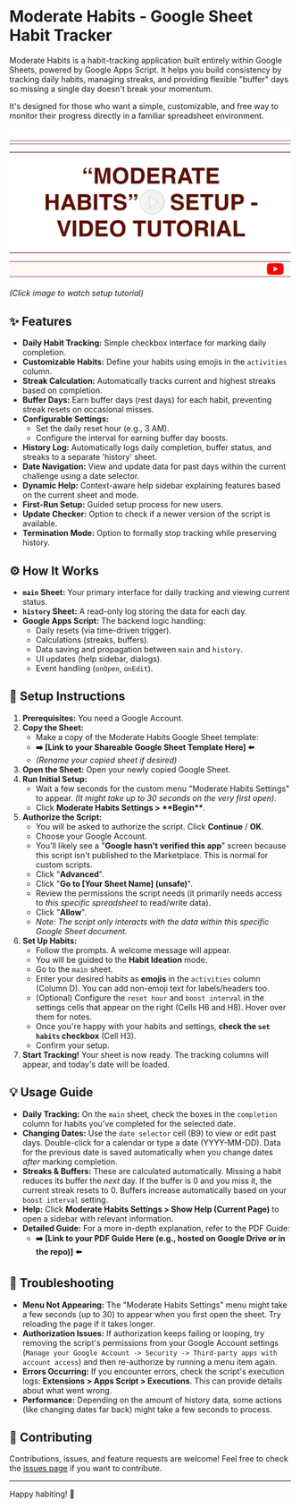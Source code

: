 # Moderate Habits - Google Sheet Habit Tracker

Moderate Habits is a habit-tracking application built entirely within Google Sheets, powered by Google Apps Script. It helps you build consistency by tracking daily habits, managing streaks, and providing flexible "buffer" days so missing a single day doesn't break your momentum.

It's designed for those who want a simple, customizable, and free way to monitor their progress directly in a familiar spreadsheet environment.

[![Moderate Habits Video Tutorial Thumbnail](./assets/moderate-habits-thumbnail.png)](https://tinyurl.com/moderate-habits-tutorial)
*(Click image to watch setup tutorial)*

## ✨ Features

* **Daily Habit Tracking:** Simple checkbox interface for marking daily completion.
* **Customizable Habits:** Define your habits using emojis in the `activities` column.
* **Streak Calculation:** Automatically tracks current and highest streaks based on completion.
* **Buffer Days:** Earn buffer days (rest days) for each habit, preventing streak resets on occasional misses.
* **Configurable Settings:**
  * Set the daily reset hour (e.g., 3 AM).
  * Configure the interval for earning buffer day boosts.
* **History Log:** Automatically logs daily completion, buffer status, and streaks to a separate 'history' sheet.
* **Date Navigation:** View and update data for past days within the current challenge using a date selector.
* **Dynamic Help:** Context-aware help sidebar explaining features based on the current sheet and mode.
* **First-Run Setup:** Guided setup process for new users.
* **Update Checker:** Option to check if a newer version of the script is available.
* **Termination Mode:** Option to formally stop tracking while preserving history.

## ⚙️ How It Works

* **`main` Sheet:** Your primary interface for daily tracking and viewing current status.
* **`history` Sheet:** A read-only log storing the data for each day.
* **Google Apps Script:** The backend logic handling:
  * Daily resets (via time-driven trigger).
  * Calculations (streaks, buffers).
  * Data saving and propagation between `main` and `history`.
  * UI updates (help sidebar, dialogs).
  * Event handling (`onOpen`, `onEdit`).

## 🚀 Setup Instructions

1. **Prerequisites:** You need a Google Account.
2. **Copy the Sheet:**
    * Make a copy of the Moderate Habits Google Sheet template:
    * **➡️ [Link to your Shareable Google Sheet Template Here] ⬅️**
    * *(Rename your copied sheet if desired)*
3. **Open the Sheet:** Open your newly copied Google Sheet.
4. **Run Initial Setup:**
    * Wait a few seconds for the custom menu "Moderate Habits Settings" to appear. *(It might take up to 30 seconds on the very first open).*
    * Click **Moderate Habits Settings > \*\*Begin\*\***.
5. **Authorize the Script:**
    * You will be asked to authorize the script. Click **Continue** / **OK**.
    * Choose your Google Account.
    * You'll likely see a "**Google hasn't verified this app**" screen because this script isn't published to the Marketplace. This is normal for custom scripts.
    * Click "**Advanced**".
    * Click "**Go to [Your Sheet Name] (unsafe)**".
    * Review the permissions the script needs (it primarily needs access to *this specific spreadsheet* to read/write data).
    * Click "**Allow**".
    * *Note: The script only interacts with the data within this specific Google Sheet document.*
6. **Set Up Habits:**
    * Follow the prompts. A welcome message will appear.
    * You will be guided to the **Habit Ideation** mode.
    * Go to the `main` sheet.
    * Enter your desired habits as **emojis** in the `activities` column (Column D). You can add non-emoji text for labels/headers too.
    * (Optional) Configure the `reset hour` and `boost interval` in the settings cells that appear on the right (Cells H6 and H8). Hover over them for notes.
    * Once you're happy with your habits and settings, **check the `set habits` checkbox** (Cell H3).
    * Confirm your setup.
7. **Start Tracking!** Your sheet is now ready. The tracking columns will appear, and today's date will be loaded.

## 💡 Usage Guide

* **Daily Tracking:** On the `main` sheet, check the boxes in the `completion` column for habits you've completed for the selected date.
* **Changing Dates:** Use the `date selector` cell (B9) to view or edit past days. Double-click for a calendar or type a date (YYYY-MM-DD). Data for the previous date is saved automatically when you change dates *after* marking completion.
* **Streaks & Buffers:** These are calculated automatically. Missing a habit reduces its buffer the *next* day. If the buffer is 0 and you miss it, the current streak resets to 0. Buffers increase automatically based on your `boost interval` setting.
* **Help:** Click **Moderate Habits Settings > Show Help (Current Page)** to open a sidebar with relevant information.
* **Detailed Guide:** For a more in-depth explanation, refer to the PDF Guide:
  * **➡️ [Link to your PDF Guide Here (e.g., hosted on Google Drive or in the repo)] ⬅️**

## 🔧 Troubleshooting

* **Menu Not Appearing:** The "Moderate Habits Settings" menu might take a few seconds (up to 30) to appear when you first open the sheet. Try reloading the page if it takes longer.
* **Authorization Issues:** If authorization keeps failing or looping, try removing the script's permissions from your Google Account settings (`Manage your Google Account -> Security -> Third-party apps with account access`) and then re-authorize by running a menu item again.
* **Errors Occurring:** If you encounter errors, check the script's execution logs: **Extensions > Apps Script > Executions**. This can provide details about what went wrong.
* **Performance:** Depending on the amount of history data, some actions (like changing dates far back) might take a few seconds to process.

## 🙏 Contributing

Contributions, issues, and feature requests are welcome! Feel free to check the [issues page](https://github.com/marcusrprojects/moderate_habits/issues) if you want to contribute.

---

Happy habiting! 💪
